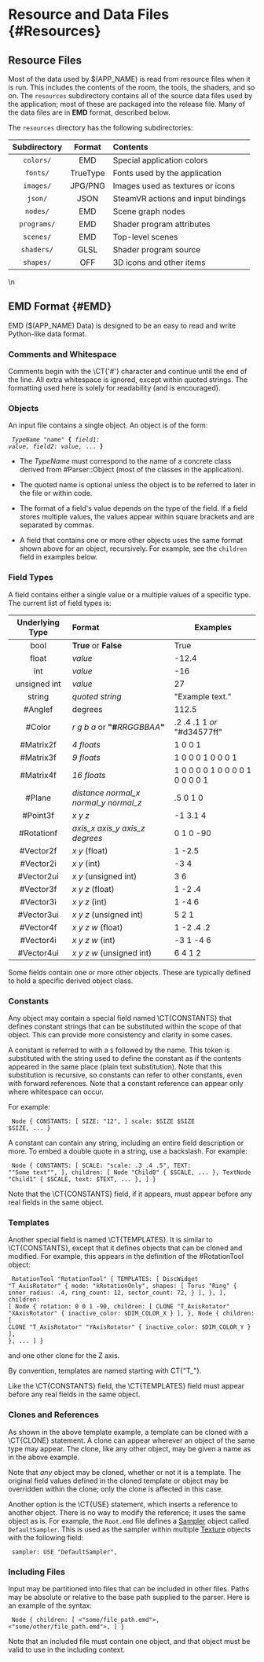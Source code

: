 # Resource and Data Files {#Resources}

## Resource Files

Most of the data used by $(APP_NAME) is read from resource files when it is
run. This includes the contents of the room, the tools, the shaders, and so on.
The `resources` subdirectory contains all of the source data files used by the
application; most of these are packaged into the release file. Many of the data
files are in **EMD** format, described below.

The `resources` directory has the following subdirectories:

| Subdirectory  | Format   | Contents                           |
| :-----------: | :------: | :--------------------------------- |
| `colors/`     | EMD      | Special application colors         |
| `fonts/`      | TrueType | Fonts used by the application      |
| `images/`     | JPG/PNG  | Images used as textures or icons   |
| `json/`       | JSON     | SteamVR actions and input bindings |
| `nodes/`      | EMD      | Scene graph nodes                  |
| `programs/`   | EMD      | Shader program attributes          |
| `scenes/`     | EMD      | Top-level scenes                   |
| `shaders/`    | GLSL     | Shader program source              |
| `shapes/`     | OFF      | 3D icons and other items           |
\n

## EMD Format {#EMD}

EMD ($(APP_NAME) Data) is designed to be an easy to read and write Python-like
data format.

### Comments and Whitespace

Comments begin with the \CT{'#'} character and continue until the end of the
line.  All extra whitespace is ignored, except within quoted strings. The
formatting used here is solely for readability (and is encouraged).

### Objects

An input file contains a single object. An object is of the form:

<code><pre>
<i>TypeName</i> <i>"name"</i> <b>{</b>
   <i>field1: value,</i>
   <i>field2: value,</i>
   ...
<b>}</b>
</pre></code>

+ The *TypeName* must correspond to the name of a concrete class derived from
  #Parser::Object (most of the classes in the application).

+ The quoted name is optional unless the object is to be referred to later in
  the file or within code.

+ The format of a field's value depends on the type of the field. If a field
  stores multiple values, the values appear within square brackets and are
  separated by commas.

+ A field that contains one or more other objects uses the same format shown
  above for an object, recursively. For example, see the `children` field in
  examples below.

### Field Types

A field contains either a single value or a multiple values of a specific
type. The current list of field types is:

| Underlying Type | Format                                           | Examples                        |
| :-------------: | :----------------------------------------------- | ------------------------------- |
| bool            | **True** or **False**                            | True                            |
| float           | *value*                                          | -12.4                           |
| int             | *value*                                          | -16                             |
| unsigned int    | *value*                                          | 27                              |
| string          | *quoted string*                                  | "Example text."                 |
| #Anglef         | degrees                                          | 112.5                           |
| #Color          | *r g b a* or <b>\"\#</b><i>RRGGBBAA</i><b>\"</b> | .2 .4 .1 1 *or* "#d34577ff"     |
| #Matrix2f       | *4 floats*                                       | 1 0 0 1                         |
| #Matrix3f       | *9 floats*                                       | 1 0 0 0 1 0 0 0 1               |
| #Matrix4f       | *16 floats*                                      | 1 0 0 0 0 1 0 0 0 0 1 0 0 0 0 1 |
| #Plane          | *distance normal_x normal_y normal_z*            | .5 0 1 0                        |
| #Point3f        | *x y z*                                          | -1 3.1 4                        |
| #Rotationf      | *axis_x axis_y axis_z degrees*                   | 0 1 0  -90                      |
| #Vector2f       | *x y* (float)                                    | 1 -2.5                          |
| #Vector2i       | *x y* (int)                                      | -3 4                            |
| #Vector2ui      | *x y* (unsigned int)                             | 3 6                             |
| #Vector3f       | *x y z* (float)                                  | 1 -2 .4                         |
| #Vector3i       | *x y z* (int)                                    | 1 -4 6                          |
| #Vector3ui      | *x y z* (unsigned int)                           | 5 2 1                           |
| #Vector4f       | *x y z w* (float)                                | 1 -2 .4 .2                      |
| #Vector4i       | *x y z w* (int)                                  | -3 1 -4 6                       |
| #Vector4ui      | *x y z w* (unsigned int)                         | 6 4 1 2                         |

Some fields contain one or more other objects. These are typically defined to
hold a specific derived object class.

### Constants

Any object may contain a special field named \CT{CONSTANTS} that defines
constant strings that can be substituted within the scope of that object. This
can provide more consistency and clarity in some cases.

A constant is referred to with a `$` followed by the name. This token is
substituted with the string used to define the constant as if the contents
appeared in the same place (plain text substitution). Note that this
substitution is recursive, so constants can refer to other constants, even with
forward references. Note that a constant reference can appear only where
whitespace can occur.

For example:

<code><pre>
Node {
  CONSTANTS: [
    SIZE: "12",
  ]
  scale: $SIZE $SIZE $SIZE,
  ...
}
</pre></code>

A constant can contain any string, including an entire field description or
more. To embed a double quote in a string, use a backslash. For example:

<code><pre>
Node {
  CONSTANTS: [
    SCALE: "scale: .3 .4 .5",
    TEXT:  "\"Some text\"",
  ],
  children: [
    Node "Child0" { 
      $SCALE,
      ...
    },
    TextNode "Child1" { 
      $SCALE,
      text: $TEXT,
      ...
    },
  ]
}
</pre></code>

Note that the \CT{CONSTANTS} field, if it appears, must appear before any real
fields in the same object.

### Templates

Another special field is named \CT{TEMPLATES}. It is similar to \CT{CONSTANTS},
except that it defines objects that can be cloned and modified. For example,
this appears in the definition of the #RotationTool object:

<code><pre>
RotationTool "RotationTool" {
  TEMPLATES: [
    DiscWidget "T_AxisRotator" {
      mode: "kRotationOnly",
      shapes: [
        Torus "Ring" {
          inner_radius: .4,
          ring_count:   12,
          sector_count: 72,
        }
      ],
    },
  ],
  children: [
    Node {
      rotation: 0 0 1 -90,
      children: [
        CLONE "T_AxisRotator" "XAxisRotator" { inactive_color: $DIM_COLOR_X }
      ],
    },
    Node {
      children: [
        CLONE "T_AxisRotator" "YAxisRotator" { inactive_color: $DIM_COLOR_Y }
      ],
    },
    ...
  ]
}
</pre></code>

and one other clone for the Z axis.

By convention, templates are named starting with CT{"T_"}.

Like the \CT{CONSTANTS} field, the \CT{TEMPLATES} field must appear before any
real fields in the same object.

### Clones and References

As shown in the above template example, a template can be cloned with a
\CT{CLONE} statement. A clone can appear wherever an object of the same type
may appear. The clone, like any other object, may be given a name as in the
above example.

Note that *any* object may be cloned, whether or not it is a template. The
original field values defined in the cloned template or object may be
overridden within the clone; only the clone is affected in this case.

Another option is the \CT{USE} statement, which inserts a reference to another
object. There is no way to modify the reference; it uses the same object as
is. For example, the `Root.emd` file defines a [Sampler](#SG::Sampler) object
called `DefaultSampler`. This is used as the sampler within multiple
[Texture](#SG::Texture) objects with the following field:

<code><pre>
sampler: USE "DefaultSampler",
</pre></code>

### Including Files

Input may be partitioned into files that can be included in other files. Paths
may be absolute or relative to the base path supplied to the parser. Here is an
example of the syntax:

<code><pre>
Node {
  children: [
    <"some/file_path.emd">,
    <"some/other/file_path.emd">,
  ]
}
</pre></code>

Note that an included file must contain one object, and that object must be
valid to use in the including context.
